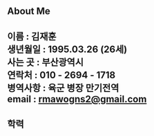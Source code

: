 ## About Me
이름 : 김재훈  
생년월일 : 1995.03.26 (26세)  
사는 곳 : 부산광역시  
연락처 : 010 - 2694 - 1718  
병역사항 : 육군 병장 만기전역  
email : rmawogns2@gmail.com  
---------------------------
## 학력

